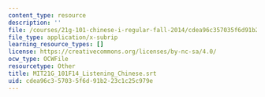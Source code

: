 ```yaml
---
content_type: resource
description: ''
file: /courses/21g-101-chinese-i-regular-fall-2014/cdea96c357035f6d91b223c1c25c979e_MIT21G_101F14_Listening_Chinese.vtt
file_type: application/x-subrip
learning_resource_types: []
license: https://creativecommons.org/licenses/by-nc-sa/4.0/
ocw_type: OCWFile
resourcetype: Other
title: MIT21G_101F14_Listening_Chinese.srt
uid: cdea96c3-5703-5f6d-91b2-23c1c25c979e
---
```

